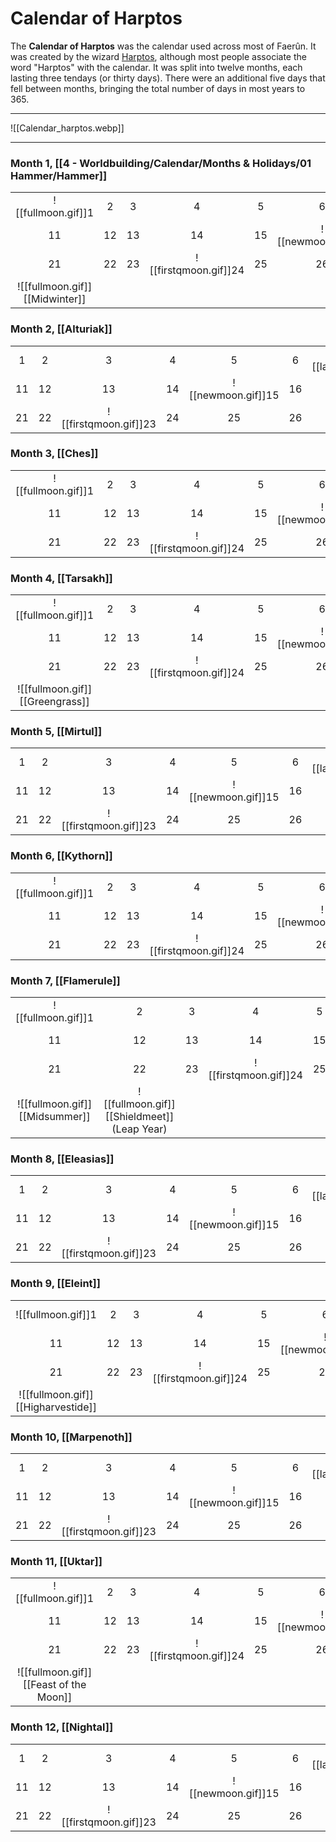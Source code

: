 # Calendar of Harptos
The **Calendar of Harptos** was the calendar used across most of Faerûn. It was created by the wizard [Harptos](https://othya.fandom.com/wiki/Harptos "Harptos"), although most people associate the word "Harptos" with the calendar. It was split into twelve months, each lasting three tendays (or thirty days). There were an additional five days that fell between months, bringing the total number of days in most years to 365.

---

![[Calendar_harptos.webp]]

---

### Month 1,  [[4 - Worldbuilding/Calendar/Months & Holidays/01 Hammer/Hammer]]
|                                |     |     |                       |     |                    |     |                     |     |     |
|:------------------------------:|:---:|:---:|:---------------------:|:---:|:------------------:|:---:|:-------------------:|:---:|:---:|
|       ![[fullmoon.gif]]1       |  2  |  3  |           4           |  5  |         6          |  7  | ![[lastqmoon.gif]]8 |  9  | 10  |
|               11               | 12  | 13  |          14           | 15  | ![[newmoon.gif]]16 | 17  |         18          | 19  | 20  |
|               21               | 22  | 23  | ![[firstqmoon.gif]]24 | 25  |         26         | 27  |         28          | 29  | 30  |
| ![[fullmoon.gif]][[Midwinter]] |     |     |                       |     |                    |     |                     |     |     |

### Month 2, [[Alturiak]]
|     |     |                       |     |                    |     |                     |     |     |     |
|:---:|:---:|:---------------------:|:---:|:------------------:|:---:|:-------------------:|:---:|:---:|:---:|
|  1  |  2  |           3           |  4  |         5          |  6  | ![[lastqmoon.gif]]7 |  8  |  9  | 10  |
| 11  | 12  |          13           | 14  | ![[newmoon.gif]]15 | 16  |         17          | 18  | 19  | 20  |
| 21  | 22  | ![[firstqmoon.gif]]23 | 24  |         25         | 26  |         27          | 28  | 29  | 30  |

### Month 3,  [[Ches]]
|                                |     |     |                       |     |                    |     |                     |     |     |
|:------------------------------:|:---:|:---:|:---------------------:|:---:|:------------------:|:---:|:-------------------:|:---:|:---:|
|       ![[fullmoon.gif]]1       |  2  |  3  |           4           |  5  |         6          |  7  | ![[lastqmoon.gif]]8 |  9  | 10  |
|               11               | 12  | 13  |          14           | 15  | ![[newmoon.gif]]16 | 17  |         18          | 19  | 20  |
|               21               | 22  | 23  | ![[firstqmoon.gif]]24 | 25  |         26         | 27  |         28          | 29  | 30  |


### Month 4,  [[Tarsakh]]
|                                |     |     |                       |     |                    |     |                     |     |     |
|:------------------------------:|:---:|:---:|:---------------------:|:---:|:------------------:|:---:|:-------------------:|:---:|:---:|
|       ![[fullmoon.gif]]1       |  2  |  3  |           4           |  5  |         6          |  7  | ![[lastqmoon.gif]]8 |  9  | 10  |
|               11               | 12  | 13  |          14           | 15  | ![[newmoon.gif]]16 | 17  |         18          | 19  | 20  |
|               21               | 22  | 23  | ![[firstqmoon.gif]]24 | 25  |         26         | 27  |         28          | 29  | 30  |
| ![[fullmoon.gif]][[Greengrass]] |     |     |                       |     |                    |     |                     |     |     |

### Month 5, [[Mirtul]]
|     |     |                       |     |                    |     |                     |     |     |     |
|:---:|:---:|:---------------------:|:---:|:------------------:|:---:|:-------------------:|:---:|:---:|:---:|
|  1  |  2  |           3           |  4  |         5          |  6  | ![[lastqmoon.gif]]7 |  8  |  9  | 10  |
| 11  | 12  |          13           | 14  | ![[newmoon.gif]]15 | 16  |         17          | 18  | 19  | 20  |
| 21  | 22  | ![[firstqmoon.gif]]23 | 24  |         25         | 26  |         27          | 28  | 29  | 30  |

### Month 6,  [[Kythorn]]
|                                |     |     |                       |     |                    |     |                     |     |     |
|:------------------------------:|:---:|:---:|:---------------------:|:---:|:------------------:|:---:|:-------------------:|:---:|:---:|
|       ![[fullmoon.gif]]1       |  2  |  3  |           4           |  5  |         6          |  7  | ![[lastqmoon.gif]]8 |  9  | 10  |
|               11               | 12  | 13  |          14           | 15  | ![[newmoon.gif]]16 | 17  |         18          | 19  | 20  |
|               21               | 22  | 23  | ![[firstqmoon.gif]]24 | 25  |         26         | 27  |         28          | 29  | 30  |

### Month 7,  [[Flamerule]]
|                                |     |     |                       |     |                    |     |                     |     |     |
|:------------------------------:|:---:|:---:|:---------------------:|:---:|:------------------:|:---:|:-------------------:|:---:|:---:|
|       ![[fullmoon.gif]]1       |  2  |  3  |           4           |  5  |         6          |  7  | ![[lastqmoon.gif]]8 |  9  | 10  |
|               11               | 12  | 13  |          14           | 15  | ![[newmoon.gif]]16 | 17  |         18          | 19  | 20  |
|               21               | 22  | 23  | ![[firstqmoon.gif]]24 | 25  |         26         | 27  |         28          | 29  | 30  |
| ![[fullmoon.gif]][[Midsummer]] | ![[fullmoon.gif]][[Shieldmeet]]<br>(Leap Year)    |     |                       |     |                    |     |                     |     |     |


### Month 8, [[Eleasias]]
|     |     |                       |     |                    |     |                     |     |     |     |
|:---:|:---:|:---------------------:|:---:|:------------------:|:---:|:-------------------:|:---:|:---:|:---:|
|  1  |  2  |           3           |  4  |         5          |  6  | ![[lastqmoon.gif]]7 |  8  |  9  | 10  |
| 11  | 12  |          13           | 14  | ![[newmoon.gif]]15 | 16  |         17          | 18  | 19  | 20  |
| 21  | 22  | ![[firstqmoon.gif]]23 | 24  |         25         | 26  |         27          | 28  | 29  | 30  |

### Month 9,  [[Eleint]]
|                                |     |     |                       |     |                    |     |                     |     |     |
|:------------------------------:|:---:|:---:|:---------------------:|:---:|:------------------:|:---:|:-------------------:|:---:|:---:|
|       ![[fullmoon.gif]]1       |  2  |  3  |           4           |  5  |         6          |  7  | ![[lastqmoon.gif]]8 |  9  | 10  |
|               11               | 12  | 13  |          14           | 15  | ![[newmoon.gif]]16 | 17  |         18          | 19  | 20  |
|               21               | 22  | 23  | ![[firstqmoon.gif]]24 | 25  |         26         | 27  |         28          | 29  | 30  |
| ![[fullmoon.gif]][[Higharvestide]] |     |     |                       |     |                    |     |                     |     |     |

### Month 10, [[Marpenoth]]
|     |     |                       |     |                    |     |                     |     |     |     |
|:---:|:---:|:---------------------:|:---:|:------------------:|:---:|:-------------------:|:---:|:---:|:---:|
|  1  |  2  |           3           |  4  |         5          |  6  | ![[lastqmoon.gif]]7 |  8  |  9  | 10  |
| 11  | 12  |          13           | 14  | ![[newmoon.gif]]15 | 16  |         17          | 18  | 19  | 20  |
| 21  | 22  | ![[firstqmoon.gif]]23 | 24  |         25         | 26  |         27          | 28  | 29  | 30  |


### Month 11,  [[Uktar]]
|                                |     |     |                       |     |                    |     |                     |     |     |
|:------------------------------:|:---:|:---:|:---------------------:|:---:|:------------------:|:---:|:-------------------:|:---:|:---:|
|       ![[fullmoon.gif]]1       |  2  |  3  |           4           |  5  |         6          |  7  | ![[lastqmoon.gif]]8 |  9  | 10  |
|               11               | 12  | 13  |          14           | 15  | ![[newmoon.gif]]16 | 17  |         18          | 19  | 20  |
|               21               | 22  | 23  | ![[firstqmoon.gif]]24 | 25  |         26         | 27  |         28          | 29  | 30  |
| ![[fullmoon.gif]][[Feast of the Moon]] |    |     |                       |     |                    |     |                     |     |     |

### Month 12, [[Nightal]]
|     |     |                       |     |                    |     |                     |     |     |     |
|:---:|:---:|:---------------------:|:---:|:------------------:|:---:|:-------------------:|:---:|:---:|:---:|
|  1  |  2  |           3           |  4  |         5          |  6  | ![[lastqmoon.gif]]7 |  8  |  9  | 10  |
| 11  | 12  |          13           | 14  | ![[newmoon.gif]]15 | 16  |         17          | 18  | 19  | 20  |
| 21  | 22  | ![[firstqmoon.gif]]23 | 24  |         25         | 26  |         27          | 28  | 29  | 30  |
